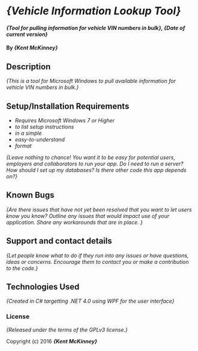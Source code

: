 <!-- Category: C# -->


# _{Vehicle Information Lookup Tool}_

#### _{Tool for pulling information for vehicle VIN numbers in bulk}, {Date of current version}_

#### By _**{Kent McKinney}**_

## Description

_{This is a tool for Microsoft Windows to pull available information for vehicle VIN numbers in bulk.}_

## Setup/Installation Requirements

* _Requires Microsoft Windows 7 or Higher_
* _to list setup instructions_
* _in a simple_
* _easy-to-understand_
* _format_

_{Leave nothing to chance! You want it to be easy for potential users, employers and collaborators to run your app. Do I need to run a server? How should I set up my databases? Is there other code this app depends on?}_

## Known Bugs

_{Are there issues that have not yet been resolved that you want to let users know you know?  Outline any issues that would impact use of your application.  Share any workarounds that are in place. }_

## Support and contact details

_{Let people know what to do if they run into any issues or have questions, ideas or concerns.  Encourage them to contact you or make a contribution to the code.}_

## Technologies Used

_{Created in C# targetting .NET 4.0 using WPF for the user interface}_

### License

*{Released under the terms of the GPLv3 license.}*

Copyright (c) 2016 **_{Kent McKinney}_**
